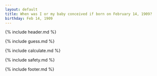 ```yaml
---
layout: default
title: When was I or my baby conceived if born on February 14, 1909?
birthday: Feb 14, 1909
---
```


{% include header.md %}

{% include guess.md %}

{% include calculate.md %}

{% include safety.md %}

{% include footer.md %}



